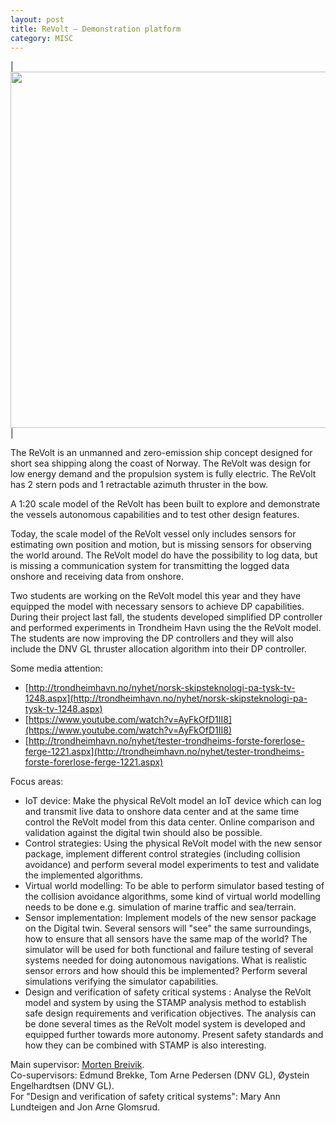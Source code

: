 ```yaml
---
layout: post
title: ReVolt – Demonstration platform
category: MISC
---
```


| <img src="{{site.url}}/assets/revolt2.png" width="570"> |

The ReVolt is an unmanned and zero-emission ship concept designed for short sea shipping along the coast of Norway. The ReVolt was design for low energy demand and the propulsion system is fully electric. The ReVolt has 2 stern pods and 1 retractable azimuth thruster in the bow.

A 1:20 scale model of the ReVolt has been built to explore and demonstrate the vessels autonomous capabilities and to test other design features.

Today, the scale model of the ReVolt vessel only includes sensors for estimating own position and motion, but is missing sensors for observing the world around. The ReVolt model do have the possibility to log data, but is missing a communication system for transmitting the logged data onshore and receiving data from onshore. 

Two students are working on the ReVolt model this year and they have equipped the model with necessary sensors to achieve DP capabilities. During their project last fall, the students developed simplified DP controller and performed experiments in Trondheim Havn using the the ReVolt model. The students are now improving the DP controllers and they will also include the DNV GL thruster allocation algorithm into their DP controller.

Some media attention:
* [http://trondheimhavn.no/nyhet/norsk-skipsteknologi-pa-tysk-tv-1248.aspx](http://trondheimhavn.no/nyhet/norsk-skipsteknologi-pa-tysk-tv-1248.aspx)
* [https://www.youtube.com/watch?v=AyFkOfD1II8](https://www.youtube.com/watch?v=AyFkOfD1II8)
* [http://trondheimhavn.no/nyhet/tester-trondheims-forste-forerlose-ferge-1221.aspx](http://trondheimhavn.no/nyhet/tester-trondheims-forste-forerlose-ferge-1221.aspx)

Focus areas:
* IoT device: Make the physical ReVolt model an IoT device which can log and transmit live data to onshore data center and at the same time control the ReVolt model from this data center. Online comparison and validation against the digital twin should also be possible. 
* Control strategies: Using the physical ReVolt model with the new sensor package, implement different control strategies (including collision avoidance) and perform several model experiments to test and validate the implemented algorithms. 
* Virtual world  modelling: To be able to perform simulator based testing of the collision avoidance algorithms, some kind of virtual world modelling needs to be done e.g. simulation of marine traffic and sea/terrain.
* Sensor implementation: Implement models of the new sensor package on the Digital twin. Several sensors will "see" the same surroundings, how to ensure that all sensors have the same map of the world? The simulator will be used for both functional and failure testing of several systems needed for doing autonomous navigations. What is realistic sensor errors and how should this be implemented? Perform several simulations verifying the simulator capabilities.
* Design and verification of safety critical systems : Analyse the ReVolt model and system by using the STAMP analysis method to establish safe design requirements and verification objectives.  The analysis can be done several times as the ReVolt model system is developed and equipped further towards more autonomy.  Present safety standards and how they can be combined with STAMP is also interesting.

Main supervisor: [Morten Breivik](http://www.ntnu.no/ansatte/morten.breivik). <br />
Co-supervisors: Edmund Brekke, Tom Arne Pedersen (DNV GL), Øystein Engelhardtsen (DNV GL). <br />
For "Design and verification of safety critical systems": Mary Ann Lundteigen and Jon Arne Glomsrud.